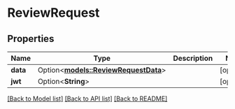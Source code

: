 # ReviewRequest

## Properties

Name | Type | Description | Notes
------------ | ------------- | ------------- | -------------
**data** | Option<[**models::ReviewRequestData**](reviewRequest_data.md)> |  | [optional]
**jwt** | Option<**String**> |  | [optional]

[[Back to Model list]](../README.md#documentation-for-models) [[Back to API list]](../README.md#documentation-for-api-endpoints) [[Back to README]](../README.md)


